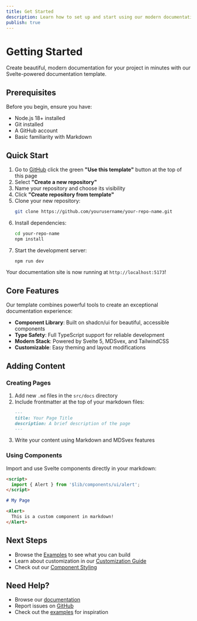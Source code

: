 ```yaml
---
title: Get Started
description: Learn how to set up and start using our modern documentation template built with Svelte 5, MDSvex, and Tailwind CSS.
publish: true
---
```


# Getting Started

Create beautiful, modern documentation for your project in minutes with our Svelte-powered documentation template.

## Prerequisites

Before you begin, ensure you have:

- Node.js 18+ installed
- Git installed
- A GitHub account
- Basic familiarity with Markdown

## Quick Start

1. Go to [GitHub](https://github.com/code-gio/svelte-docs-starter) click the green **"Use this template"** button at the top of this page
2. Select **"Create a new repository"**
3. Name your repository and choose its visibility
4. Click **"Create repository from template"**
5. Clone your new repository:
   ```bash
   git clone https://github.com/yourusername/your-repo-name.git
   ```
6. Install dependencies:
   ```bash
   cd your-repo-name
   npm install
   ```
7. Start the development server:
   ```bash
   npm run dev
   ```

Your documentation site is now running at `http://localhost:5173`!

## Core Features

Our template combines powerful tools to create an exceptional documentation experience:

- **Component Library**: Built on shadcn/ui for beautiful, accessible components
- **Type Safety**: Full TypeScript support for reliable development
- **Modern Stack**: Powered by Svelte 5, MDSvex, and TailwindCSS
- **Customizable**: Easy theming and layout modifications

## Adding Content

### Creating Pages

1. Add new `.md` files in the `src/docs` directory
2. Include frontmatter at the top of your markdown files:
   ```markdown
   ---
   title: Your Page Title
   description: A brief description of the page
   ---
   ```
3. Write your content using Markdown and MDSvex features

### Using Components

Import and use Svelte components directly in your markdown:

```markdown
<script>
  import { Alert } from '$lib/components/ui/alert';
</script>

# My Page

<Alert>
  This is a custom component in markdown!
</Alert>
```

## Next Steps

- Browse the [Examples](/docs/examples) to see what you can build
- Learn about customization in our [Customization Guide](/docs/customize)
- Check out our [Component Styling](/docs/styling/theme)

## Need Help?

- Browse our [documentation](/docs)
- Report issues on [GitHub](https://github.com/code-gio/svelte-docs-starter/issues)
- Check out the [examples](/docs/examples) for inspiration
